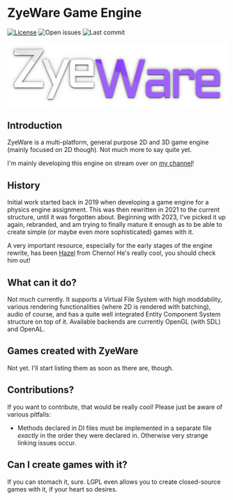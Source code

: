 # ZyeWare Game Engine
[![License](https://img.shields.io/github/license/zyebytevt/zyeware?style=plastic)](https://github.com/zyebytevt/zyeware/blob/main/LICENSE.txt) ![Open issues](https://img.shields.io/github/issues/zyebytevt/zyeware?style=plastic) ![Last commit](https://img.shields.io/github/last-commit/zyebytevt/zyeware?style=plastic)

<p align="center">
    <img src="core.zpk/textures/engine-logo.png" width="600" alt="ZyeWare Logo">
</p>

## Introduction

ZyeWare is a multi-platform, general purpose 2D and 3D game engine (mainly focused on 2D though). Not much more to say quite yet.

I'm mainly developing this engine on stream over on [my channel](https://twitch.tv/zyebytevt)!

## History

Initial work started back in 2019 when developing a game engine for a physics engine assignment. This was then rewritten in 2021 to the current structure, until it was forgotten about. Beginning with 2023, I've picked it up again, rebranded, and am trying to finally mature it enough as to be able to create simple (or maybe even more sophisticated) games with it.

A very important resource, especially for the early stages of the engine rewrite, has been [Hazel](https://github.com/TheCherno/Hazel) from Cherno! He's really cool, you should check him out!

## What can it do?

Not much currently. It supports a Virtual File System with high moddability, various rendering functionalities (where 2D is rendered with batching), audio of course, and has a quite well integrated Entity Component System structure on top of it. Available backends are currently OpenGL (with SDL) and OpenAL.

## Games created with ZyeWare

Not yet. I'll start listing them as soon as there are, though.

## Contributions?

If you want to contribute, that would be really cool! Please just be aware of various pitfalls:

- Methods declared in DI files must be implemented in a separate file *exactly* in the order they were declared in. Otherwise very strange linking issues occur.

## Can I create games with it?

If you can stomach it, sure. LGPL even allows you to create closed-source games with it, if your heart so desires.